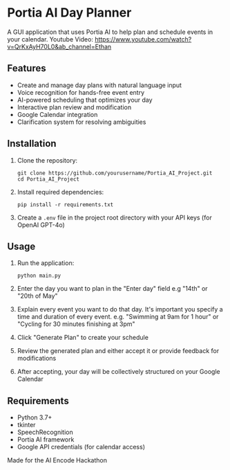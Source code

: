 # Portia AI Day Planner

A GUI application that uses Portia AI to help plan and schedule events in your calendar.
Youtube Video: https://www.youtube.com/watch?v=QrKxAyH70L0&ab_channel=Ethan

## Features

- Create and manage day plans with natural language input
- Voice recognition for hands-free event entry
- AI-powered scheduling that optimizes your day
- Interactive plan review and modification
- Google Calendar integration
- Clarification system for resolving ambiguities

## Installation

1. Clone the repository:
    ```
    git clone https://github.com/yourusername/Portia_AI_Project.git
    cd Portia_AI_Project
    ```

2. Install required dependencies:
    ```
    pip install -r requirements.txt
    ```

3. Create a `.env` file in the project root directory with your API keys (for OpenAI GPT-4o)

## Usage

1. Run the application:
    ```
    python main.py
    ```

2. Enter the day you want to plan in the "Enter day" field e.g "14th" or "20th of May"
3. Explain every event you want to do that day. It's important you specify a time and duration of every event. e.g. "Swimming at 9am for 1 hour" or "Cycling for 30 minutes finishing at 3pm"
4. Click "Generate Plan" to create your schedule
5. Review the generated plan and either accept it or provide feedback for modifications
6. After accepting, your day will be collectively structured on your Google Calendar

## Requirements

- Python 3.7+
- tkinter
- SpeechRecognition
- Portia AI framework
- Google API credentials (for calendar access)


Made for the AI Encode Hackathon

